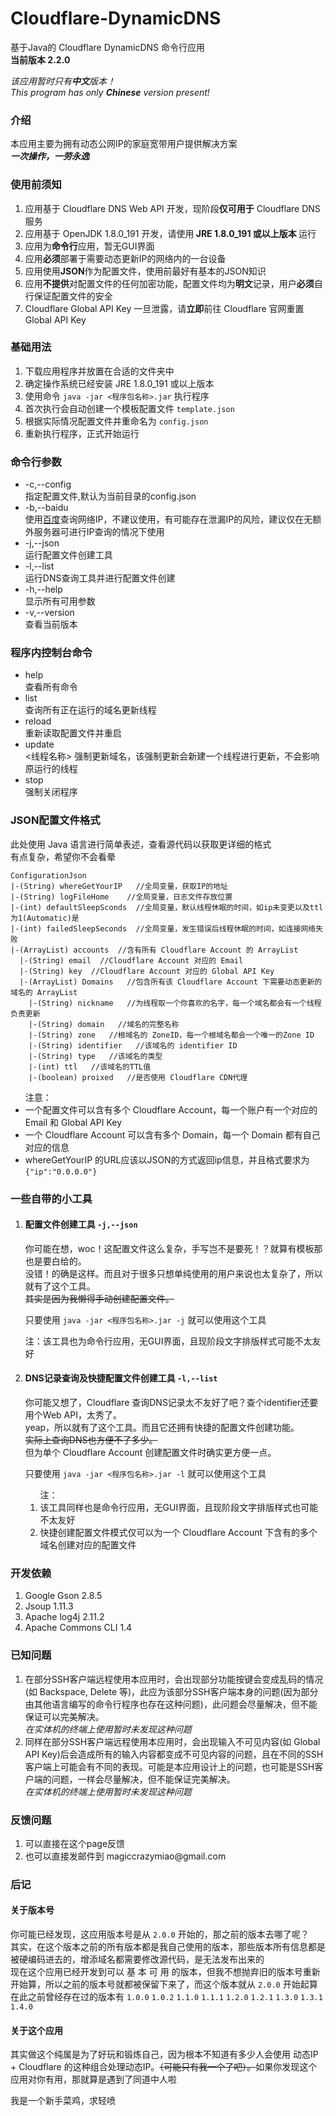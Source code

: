 # Cloudflare-DynamicDNS
<p>基于Java的 Cloudflare DynamicDNS 命令行应用</br><strong>当前版本 2.2.0</strong></p>
<p><i>
  该应用暂时只有<strong>中文</strong>版本！
  </br>
  This program has only <strong>Chinese</strong> version present!
</i></p>

<h3>介绍</h3>
<p>本应用主要为拥有动态公网IP的家庭宽带用户提供解决方案</br><i><strong>一次操作，一劳永逸</strong></i></p>

<h3>使用前须知</h3>
<ol>
  <li>应用基于 Cloudflare DNS Web API 开发，现阶段<strong>仅可用于</strong> Cloudflare DNS 服务</li>
  <li>应用基于 OpenJDK 1.8.0_191 开发，请使用<strong> JRE 1.8.0_191 或以上版本 </strong>运行</li>
  <li>应用为<strong>命令行</strong>应用，暂无GUI界面</li>
  <li>应用<strong>必须</strong>部署于需要动态更新IP的网络内的一台设备</li>
  <li>应用使用<strong>JSON</strong>作为配置文件，使用前最好有基本的JSON知识</li>
  <li>应用<strong>不提供</strong>对配置文件的任何加密功能，配置文件均为<strong>明文</strong>记录，用户<strong>必须</strong>自行保证配置文件的安全</li>
  <li>Cloudflare Global API Key 一旦泄露，请<strong>立即</strong>前往 Cloudflare 官网重置 Global API Key</li>
</ol>

<h3>基础用法</h3>
<ol>
  <li>下载应用程序并放置在合适的文件夹中</li>
  <li>确定操作系统已经安装 JRE 1.8.0_191 或以上版本</li>
  <li>使用命令 <code>java -jar <程序包名称>.jar</code> 执行程序</li>
  <li>首次执行会自动创建一个模板配置文件 <code>template.json</code> </li>
  <li>根据实际情况配置文件并重命名为 <code>config.json</code> </li>
  <li>重新执行程序，正式开始运行</li>
</ol>

<h3>命令行参数</h3>
<ul>
  <li>-c,--config <FILE></br>指定配置文件,默认为当前目录的config.json</li>
  <li>-b,--baidu</br>使用<a href="http://www.baidu.com/s?wd=ip">百度</a>查询网络IP，不建议使用，有可能存在泄漏IP的风险，建议仅在无额外服务器可进行IP查询的情况下使用</li>
  <li>-j,--json</br>运行配置文件创建工具</li>
  <li>-l,--list</br>运行DNS查询工具并进行配置文件创建</li>
  <li>-h,--help</br>显示所有可用参数</br>
  <li>-v,--version</br>查看当前版本</li>
</ul>

<h3>程序内控制台命令</h3>
<ul>
  <li>help</br>查看所有命令</li>
  <li>list</br>查询所有正在运行的域名更新线程</li>
  <li>reload</br>重新读取配置文件并重启</li>
  <li>update</br><线程名称> 强制更新域名，该强制更新会新建一个线程进行更新，不会影响原运行的线程</li>
  <li>stop</br>强制关闭程序</br>
</ul>

<h3>JSON配置文件格式</h3>
<p>此处使用 Java 语言进行简单表述，查看源代码以获取更详细的格式
  </br>
  有点复杂，希望你不会看晕
</p>
<pre><code>ConfigurationJson
|-(String) whereGetYourIP   //全局变量，获取IP的地址
|-(String) logFileHome    //全局变量，日志文件存放位置
|-(int) defaultSleepSconds  //全局变量，默认线程休眠的时间，如ip未变更以及ttl为1(Automatic)是
|-(int) failedSleepSeconds  //全局变量，发生错误后线程休眠的时间，如连接网络失败
|-(ArrayList<Acccount>) accounts  //含有所有 Cloudflare Account 的 ArrayList
  |-(String) email  //Cloudflare Account 对应的 Email
  |-(String) key  //Cloudflare Account 对应的 Global API Key
  |-(ArrayList<Domain>) Domains   //包含所有该 Cloudflare Account 下需要动态更新的域名的 ArrayList
    |-(String) nickname   //为线程取一个你喜欢的名字，每一个域名都会有一个线程负责更新
    |-(String) domain   //域名的完整名称
    |-(String) zone   //根域名的 ZoneID，每一个根域名都会一个唯一的Zone ID
    |-(String) identifier   //该域名的 identifier ID
    |-(String) type   //该域名的类型
    |-(int) ttl   //该域名的TTL值
    |-(boolean) proixed   //是否使用 Cloudflare CDN代理</pre></code>  
<ul>注意：
  <li>一个配置文件可以含有多个 Cloudflare Account，每一个账户有一个对应的 Email 和 Global API Key</li>
  <li>一个 Cloudflare Account 可以含有多个 Domain，每一个 Domain 都有自己对应的信息</li>
  <li>
  whereGetYourIP 的URL应该以JSON的方式返回ip信息，并且格式要求为 <code>{"ip":"0.0.0.0"}</code>
  </li>
</ul>

<h3>一些自带的小工具</h3>
<ol>
  <li>
    <h4>配置文件创建工具 <code>-j,--json</code> </h4>
    <p>
      你可能在想，woc！这配置文件这么复杂，手写岂不是要死！？就算有模板那也是要白给的。
      </br>
      没错！的确是这样。而且对于很多只想单纯使用的用户来说也太复杂了，所以就有了这个工具。
      </br>
      <s>其实是因为我懒得手动创建配置文件。</s>
    </p>
    <p>只要使用 <code>java -jar <程序包名称>.jar -j</code> 就可以使用这个工具</p>
    <p>注：该工具也为命令行应用，无GUI界面，且现阶段文字排版样式可能不太友好</p>
</li>
<li>
  <h4>DNS记录查询及快捷配置文件创建工具 <code>-l,--list</code> </h4>
  <p>
    你可能又想了，Cloudflare 查询DNS记录太不友好了吧？查个identifier还要用个Web API，太秀了。
    </br>
    yeap，所以就有了这个工具。而且它还拥有快捷的配置文件创建功能。
    </br>
    <s>实际上查询DNS也方便不了多少。</s>
    </br>
    但为单个 Cloudflare Account 创建配置文件时确实更方便一点。
  </p>
  <p>只要使用 <code>java -jar <程序包名称>.jar -l</code> 就可以使用这个工具</p>
  <ol>注：
    <li>该工具同样也是命令行应用，无GUI界面，且现阶段文字排版样式也可能不太友好</li>
    <li>快捷创建配置文件模式仅可以为一个 Cloudflare Account 下含有的多个域名创建对应的配置文件</li>
  </ol>
</li>
</ol>

<h3>开发依赖</h3>
<ol>
  <li>Google Gson 2.8.5</li>
  <li>Jsoup 1.11.3</li>
  <li>Apache log4j 2.11.2</li>
  <li>Apache Commons CLI 1.4</li>
</ol>
  
<h3>已知问题</h3>
<ol>
  <li>在部分SSH客户端远程使用本应用时，会出现部分功能按键会变成乱码的情况(如 Backspace, Delete 等)，此应为该部分SSH客户端本身的问题(因为部分由其他语言编写的命令行程序也存在这种问题)，此问题会尽量解决，但不能保证可以完美解决。</br><i>在实体机的终端上使用暂时未发现这种问题</i></li>
  <li>同样在部分SSH客户端远程使用本应用时，会出现输入不可见内容(如 Global API Key)后会造成所有的输入内容都变成不可见内容的问题，且在不同的SSH客户端上可能会有不同的表现。可能是本应用设计上的问题，也可能是SSH客户端的问题，一样会尽量解决，但不能保证完美解决。</br><i>在实体机的终端上使用暂时未发现这种问题</i></li>
</ol>

<h3>反馈问题</h3>
<ol>
  <li>可以直接在这个page反馈</li>
  <li>也可以直接发邮件到 magiccrazymiao@gmail.com </li>
</ol>  
<h3>后记</h3>
<h4>关于版本号</h4>
<p>
  你可能已经发现，这应用版本号是从 <code>2.0.0</code> 开始的，那之前的版本去哪了呢？
  </br>
  其实，在这个版本之前的所有版本都是我自己使用的版本，那些版本所有信息都是被硬编码进去的，增添域名都需要修改源代码，是无法发布出来的
  </br>
  现在这个应用已经开发到可以 基 本 可 用 的版本，但我不想抛弃旧的版本号重新开始算，所以之前的版本号就都被保留下来了，而这个版本就从  <code>2.0.0</code> 开始起算
  </br>
  在此之前曾经存在过的版本有 <code>1.0.0</code> <code>1.0.2</code> <code>1.1.0</code> <code>1.1.1</code> <code>1.2.0</code> <code>1.2.1</code> <code>1.3.0</code> <code>1.3.1</code> <code>1.4.0</code>
  </br>
</p>
<h4>关于这个应用</h4>
<p>其实做这个纯属是为了好玩和锻炼自己，因为根本不知道有多少人会使用 动态IP + Cloudflare 的这种组合处理动态IP。<s>（可能只有我一个了吧）。</s>如果你发现这个应用对你有用，那就算是遇到了同道中人啦</p>
<p>
  我是一个新手菜鸡，求轻喷
</p>
 
